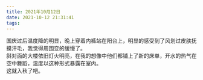 ```yaml
---
title: 2021年10月12日
date: 2021-10-12 21:31:41
tags:
---
```

国庆过后温度降的明显，晚上穿着内裤站在阳台上，明显的感受到了风划过皮肤抚摸汗毛，我觉得周围变的缓慢了。  
斜对面的大楼依旧灯火明亮，在我的想像中他们都铺上了新的床单，开水的热气在空中舞蹈，温度以这种形式暴露在室内。  
这就入秋了吧。
